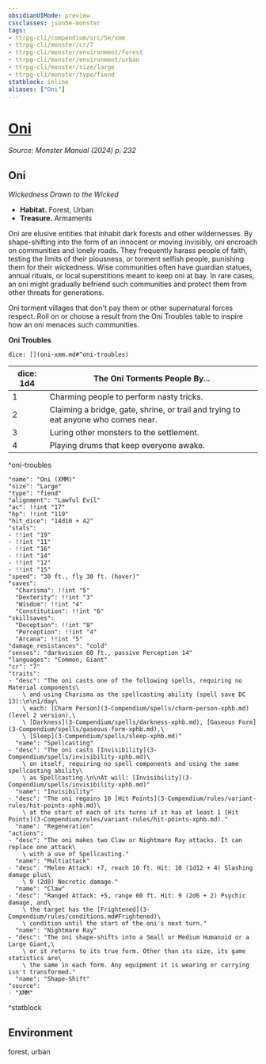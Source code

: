 ```yaml
---
obsidianUIMode: preview
cssclasses: json5e-monster
tags:
- ttrpg-cli/compendium/src/5e/xmm
- ttrpg-cli/monster/cr/7
- ttrpg-cli/monster/environment/forest
- ttrpg-cli/monster/environment/urban
- ttrpg-cli/monster/size/large
- ttrpg-cli/monster/type/fiend
statblock: inline
aliases: ["Oni"]
---
```

# [Oni](3-Compendium\bestiary\fiend/oni-xmm.md)
*Source: Monster Manual (2024) p. 232*  

## Oni

*Wickedness Drawn to the Wicked*

- **Habitat.** Forest, Urban  
- **Treasure.** Armaments  

Oni are elusive entities that inhabit dark forests and other wildernesses. By shape-shifting into the form of an innocent or moving invisibly, oni encroach on communities and lonely roads. They frequently harass people of faith, testing the limits of their piousness, or torment selfish people, punishing them for their wickedness. Wise communities often have guardian statues, annual rituals, or local superstitions meant to keep oni at bay. In rare cases, an oni might gradually befriend such communities and protect them from other threats for generations.

Oni torment villages that don't pay them or other supernatural forces respect. Roll on or choose a result from the Oni Troubles table to inspire how an oni menaces such communities.

**Oni Troubles**

`dice: [](oni-xmm.md#^oni-troubles)`

| dice: 1d4 | The Oni Torments People By... |
|-----------|-------------------------------|
| 1 | Charming people to perform nasty tricks. |
| 2 | Claiming a bridge, gate, shrine, or trail and trying to eat anyone who comes near. |
| 3 | Luring other monsters to the settlement. |
| 4 | Playing drums that keep everyone awake. |
^oni-troubles

```statblock
"name": "Oni (XMM)"
"size": "Large"
"type": "fiend"
"alignment": "Lawful Evil"
"ac": !!int "17"
"hp": !!int "119"
"hit_dice": "14d10 + 42"
"stats":
- !!int "19"
- !!int "11"
- !!int "16"
- !!int "14"
- !!int "12"
- !!int "15"
"speed": "30 ft., fly 30 ft. (hover)"
"saves":
  "Charisma": !!int "5"
  "Dexterity": !!int "3"
  "Wisdom": !!int "4"
  "Constitution": !!int "6"
"skillsaves":
  "Deception": !!int "8"
  "Perception": !!int "4"
  "Arcana": !!int "5"
"damage_resistances": "cold"
"senses": "darkvision 60 ft., passive Perception 14"
"languages": "Common, Giant"
"cr": "7"
"traits":
- "desc": "The oni casts one of the following spells, requiring no Material components\
    \ and using Charisma as the spellcasting ability (spell save DC 13):\n\n1/day\
    \ each: [Charm Person](3-Compendium/spells/charm-person-xphb.md) (level 2 version),\
    \ [Darkness](3-Compendium/spells/darkness-xphb.md), [Gaseous Form](3-Compendium/spells/gaseous-form-xphb.md),\
    \ [Sleep](3-Compendium/spells/sleep-xphb.md)"
  "name": "Spellcasting"
- "desc": "The oni casts [Invisibility](3-Compendium/spells/invisibility-xphb.md)\
    \ on itself, requiring no spell components and using the same spellcasting ability\
    \ as Spellcasting.\n\nAt will: [Invisibility](3-Compendium/spells/invisibility-xphb.md)"
  "name": "Invisibility"
- "desc": "The oni regains 10 [Hit Points](3-Compendium/rules/variant-rules/hit-points-xphb.md)\
    \ at the start of each of its turns if it has at least 1 [Hit Points](3-Compendium/rules/variant-rules/hit-points-xphb.md)."
  "name": "Regeneration"
"actions":
- "desc": "The oni makes two Claw or Nightmare Ray attacks. It can replace one attack\
    \ with a use of Spellcasting."
  "name": "Multiattack"
- "desc": "Melee Attack: +7, reach 10 ft. Hit: 10 (1d12 + 4) Slashing damage plus\
    \ 9 (2d8) Necrotic damage."
  "name": "Claw"
- "desc": "Ranged Attack: +5, range 60 ft. Hit: 9 (2d6 + 2) Psychic damage, and\
    \ the target has the [Frightened](3-Compendium/rules/conditions.md#Frightened)\
    \ condition until the start of the oni's next turn."
  "name": "Nightmare Ray"
- "desc": "The oni shape-shifts into a Small or Medium Humanoid or a Large Giant,\
    \ or it returns to its true form. Other than its size, its game statistics are\
    \ the same in each form. Any equipment it is wearing or carrying isn't transformed."
  "name": "Shape-Shift"
"source":
- "XMM"
```
^statblock

## Environment

forest, urban